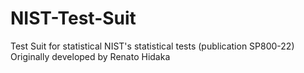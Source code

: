 # NIST-Test-Suit
Test Suit for statistical NIST's statistical tests (publication SP800-22)
Originally developed by Renato Hidaka
